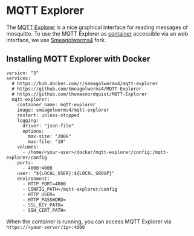 # MQTT Explorer

The [MQTT Explorer](https://mqtt-explorer.com) is a nice graphical interface for reading messages of mosquitto. To use the MQTT Explorer as [container](https://hub.docker.com/r/smeagolworms4/mqtt-explorer) accessible via an web interface, we use [Smeagolworms4](https://github.com/Smeagolworms4/MQTT-Explorer) fork.

## Installing MQTT Explorer with Docker

```
version: "3"
services:
  # https://hub.docker.com/r/smeagolworms4/mqtt-explorer
  # https://github.com/Smeagolworms4/MQTT-Explorer
  # https://github.com/thomasnordquist/MQTT-Explorer
  mqtt-explorer:
    container_name: mqtt-explorer
    image: smeagolworms4/mqtt-explorer
    restart: unless-stopped
    logging:
      driver: "json-file"
      options:
        max-size: "200k"
        max-file: "10"
    volumes:
      - /home/<your-user>/docker/mqtt-explorer/config:/mqtt-explorer/config
    ports:
      - 4000:4000
    user: "${LOCAL_USER}:${LOCAL_GROUP}"
    environment:
      - HTTP_PORT=4000
      - CONFIG_PATH=/mqtt-explorer/config
      - HTTP_USER=
      - HTTP_PASSWORD=
      - SSL_KEY_PATH=
      - SSH_CERT_PATH=
```

When the container is running, you can access MQTT Explorer via `https://<your-server/ip>:4000`
